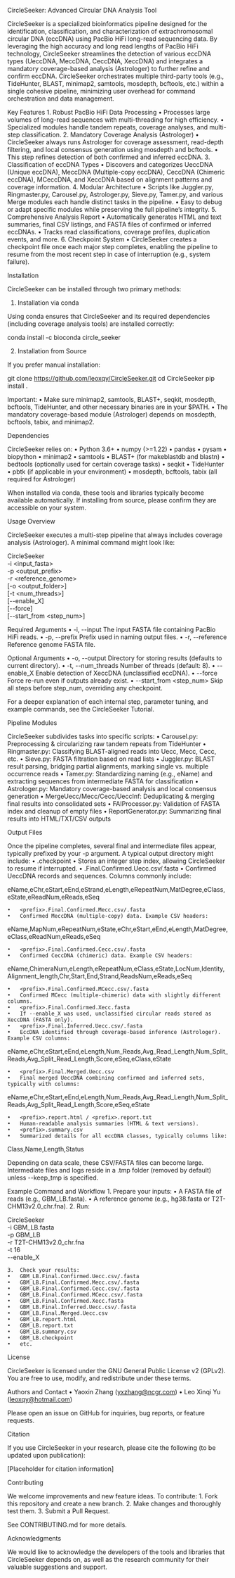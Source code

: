CircleSeeker: Advanced Circular DNA Analysis Tool

CircleSeeker is a specialized bioinformatics pipeline designed for the identification, classification, and characterization of extrachromosomal circular DNA (eccDNA) using PacBio HiFi long-read sequencing data. By leveraging the high accuracy and long read lengths of PacBio HiFi technology, CircleSeeker streamlines the detection of various eccDNA types (UeccDNA, MeccDNA, CeccDNA, XeccDNA) and integrates a mandatory coverage-based analysis (Astrologer) to further refine and confirm eccDNA. CircleSeeker orchestrates multiple third-party tools (e.g., TideHunter, BLAST, minimap2, samtools, mosdepth, bcftools, etc.) within a single cohesive pipeline, minimizing user overhead for command orchestration and data management.

Key Features
	1.	Robust PacBio HiFi Data Processing
	•	Processes large volumes of long-read sequences with multi-threading for high efficiency.
	•	Specialized modules handle tandem repeats, coverage analyses, and multi-step classification.
	2.	Mandatory Coverage Analysis (Astrologer)
	•	CircleSeeker always runs Astrologer for coverage assessment, read-depth filtering, and local consensus generation using mosdepth and bcftools.
	•	This step refines detection of both confirmed and inferred eccDNA.
	3.	Classification of eccDNA Types
	•	Discovers and categorizes UeccDNA (Unique eccDNA), MeccDNA (Multiple-copy eccDNA), CeccDNA (Chimeric eccDNA), MCeccDNA, and XeccDNA based on alignment patterns and coverage information.
	4.	Modular Architecture
	•	Scripts like Juggler.py, Ringmaster.py, Carousel.py, Astrologer.py, Sieve.py, Tamer.py, and various Merge modules each handle distinct tasks in the pipeline.
	•	Easy to debug or adapt specific modules while preserving the full pipeline’s integrity.
	5.	Comprehensive Analysis Report
	•	Automatically generates HTML and text summaries, final CSV listings, and FASTA files of confirmed or inferred eccDNAs.
	•	Tracks read classifications, coverage profiles, duplication events, and more.
	6.	Checkpoint System
	•	CircleSeeker creates a checkpoint file once each major step completes, enabling the pipeline to resume from the most recent step in case of interruption (e.g., system failure).

Installation

CircleSeeker can be installed through two primary methods:

1. Installation via conda

Using conda ensures that CircleSeeker and its required dependencies (including coverage analysis tools) are installed correctly:

conda install -c bioconda circle_seeker

2. Installation from Source

If you prefer manual installation:

git clone https://github.com/leoxqy/CircleSeeker.git
cd CircleSeeker
pip install .

Important:
	•	Make sure minimap2, samtools, BLAST+, seqkit, mosdepth, bcftools, TideHunter, and other necessary binaries are in your $PATH.
	•	The mandatory coverage-based module (Astrologer) depends on mosdepth, bcftools, tabix, and minimap2.

Dependencies

CircleSeeker relies on:
	•	Python 3.6+
	•	numpy (>=1.22)
	•	pandas
	•	pysam
	•	biopython
	•	minimap2
	•	samtools
	•	BLAST+ (for makeblastdb and blastn)
	•	bedtools (optionally used for certain coverage tasks)
	•	seqkit
	•	TideHunter
	•	pbtk (if applicable in your environment)
	•	mosdepth, bcftools, tabix (all required for Astrologer)

When installed via conda, these tools and libraries typically become available automatically. If installing from source, please confirm they are accessible on your system.

Usage Overview

CircleSeeker executes a multi-step pipeline that always includes coverage analysis (Astrologer). A minimal command might look like:

CircleSeeker \
  -i <input_fasta> \
  -p <output_prefix> \
  -r <reference_genome> \
  [-o <output_folder>] \
  [-t <num_threads>] \
  [--enable_X] \
  [--force] \
  [--start_from <step_num>]

Required Arguments
	•	-i, --input
The input FASTA file containing PacBio HiFi reads.
	•	-p, --prefix
Prefix used in naming output files.
	•	-r, --reference
Reference genome FASTA file.

Optional Arguments
	•	-o, --output
Directory for storing results (defaults to current directory).
	•	-t, --num_threads
Number of threads (default: 8).
	•	--enable_X
Enable detection of XeccDNA (unclassified eccDNA).
	•	--force
Force re-run even if outputs already exist.
	•	--start_from <step_num>
Skip all steps before step_num, overriding any checkpoint.

For a deeper explanation of each internal step, parameter tuning, and example commands, see the CircleSeeker Tutorial.

Pipeline Modules

CircleSeeker subdivides tasks into specific scripts:
	•	Carousel.py: Preprocessing & circularizing raw tandem repeats from TideHunter
	•	Ringmaster.py: Classifying BLAST-aligned reads into Uecc, Mecc, Cecc, etc.
	•	Sieve.py: FASTA filtration based on read lists
	•	Juggler.py: BLAST result parsing, bridging partial alignments, marking single vs. multiple occurrence reads
	•	Tamer.py: Standardizing naming (e.g., eName) and extracting sequences from intermediate FASTA for classification
	•	Astrologer.py: Mandatory coverage-based analysis and local consensus generation
	•	MergeUecc/Mecc/Cecc/UeccInf: Deduplicating & merging final results into consolidated sets
	•	FAIProcessor.py: Validation of FASTA index and cleanup of empty files
	•	ReportGenerator.py: Summarizing final results into HTML/TXT/CSV outputs

Output Files

Once the pipeline completes, several final and intermediate files appear, typically prefixed by your -p argument. A typical output directory might include:
	•	<prefix>.checkpoint
	•	Stores an integer step index, allowing CircleSeeker to resume if interrupted.
	•	<prefix>.Final.Confirmed.Uecc.csv/.fasta
	•	Confirmed UeccDNA records and sequences. Columns commonly include:

eName,eChr,eStart,eEnd,eStrand,eLength,eRepeatNum,MatDegree,eClass,eState,eReadNum,eReads,eSeq


	•	<prefix>.Final.Confirmed.Mecc.csv/.fasta
	•	Confirmed MeccDNA (multiple-copy) data. Example CSV headers:

eName,MapNum,eRepeatNum,eState,eChr,eStart,eEnd,eLength,MatDegree,eClass,eReadNum,eReads,eSeq


	•	<prefix>.Final.Confirmed.Cecc.csv/.fasta
	•	Confirmed CeccDNA (chimeric) data. Example CSV headers:

eName,ChimeraNum,eLength,eRepeatNum,eClass,eState,LocNum,Identity,Alignment_length,Chr,Start,End,Strand,ReadsNum,eReads,eSeq


	•	<prefix>.Final.Confirmed.MCecc.csv/.fasta
	•	Confirmed MCecc (multiple-chimeric) data with slightly different columns.
	•	<prefix>.Final.Confirmed.Xecc.fasta
	•	If --enable_X was used, unclassified circular reads stored as XeccDNA (FASTA only).
	•	<prefix>.Final.Inferred.Uecc.csv/.fasta
	•	EccDNA identified through coverage-based inference (Astrologer). Example CSV columns:

eName,eChr,eStart,eEnd,eLength,Num_Reads,Avg_Read_Length,Num_Split_Reads,Avg_Split_Read_Length,Score,eSeq,eClass,eState


	•	<prefix>.Final.Merged.Uecc.csv
	•	Final merged UeccDNA combining confirmed and inferred sets, typically with columns:

eName,eChr,eStart,eEnd,eLength,Num_Reads,Avg_Read_Length,Num_Split_Reads,Avg_Split_Read_Length,Score,eSeq,eState


	•	<prefix>.report.html / <prefix>.report.txt
	•	Human-readable analysis summaries (HTML & text versions).
	•	<prefix>.summary.csv
	•	Summarized details for all eccDNA classes, typically columns like:

Class,Name,Length,Status



Depending on data scale, these CSV/FASTA files can become large. Intermediate files and logs reside in a .tmp folder (removed by default) unless --keep_tmp is specified.

Example Command and Workflow
	1.	Prepare your inputs:
	•	A FASTA file of reads (e.g., GBM_LB.fasta).
	•	A reference genome (e.g., hg38.fasta or T2T-CHM13v2.0_chr.fna).
	2.	Run:

CircleSeeker \
  -i GBM_LB.fasta \
  -p GBM_LB \
  -r T2T-CHM13v2.0_chr.fna \
  -t 16 \
  --enable_X


	3.	Check your results:
	•	GBM_LB.Final.Confirmed.Uecc.csv/.fasta
	•	GBM_LB.Final.Confirmed.Mecc.csv/.fasta
	•	GBM_LB.Final.Confirmed.Cecc.csv/.fasta
	•	GBM_LB.Final.Confirmed.MCecc.csv/.fasta
	•	GBM_LB.Final.Confirmed.Xecc.fasta
	•	GBM_LB.Final.Inferred.Uecc.csv/.fasta
	•	GBM_LB.Final.Merged.Uecc.csv
	•	GBM_LB.report.html
	•	GBM_LB.report.txt
	•	GBM_LB.summary.csv
	•	GBM_LB.checkpoint
	•	etc.

License

CircleSeeker is licensed under the GNU General Public License v2 (GPLv2). You are free to use, modify, and redistribute under these terms.

Authors and Contact
	•	Yaoxin Zhang (yxzhang@ncgr.com)
	•	Leo Xinqi Yu (leoxqy@hotmail.com)

Please open an issue on GitHub for inquiries, bug reports, or feature requests.

Citation

If you use CircleSeeker in your research, please cite the following (to be updated upon publication):

[Placeholder for citation information]

Contributing

We welcome improvements and new feature ideas. To contribute:
	1.	Fork this repository and create a new branch.
	2.	Make changes and thoroughly test them.
	3.	Submit a Pull Request.

See CONTRIBUTING.md for more details.

Acknowledgments

We would like to acknowledge the developers of the tools and libraries that CircleSeeker depends on, as well as the research community for their valuable suggestions and support.